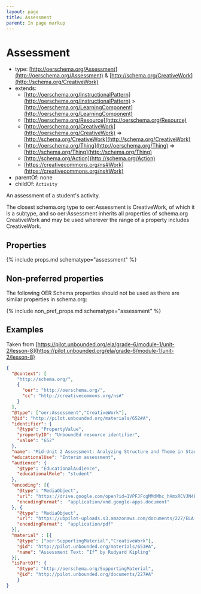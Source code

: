 ```yaml
---
layout: page
title: Assessment
parent: In page markup
---
```


# Assessment

- type: [http://oerschema.org/Assessment](http://oerschema.org/Assessment) & [http://schema.org/CreativeWork](http://schema.org/CreativeWork)
- extends:
    - [http://oerschema.org/InstructionalPattern](http://oerschema.org/InstructionalPattern) > [http://oerschema.org/LearningComponent](http://oerschema.org/LearningComponent)
    - [http://oerschema.org/Resource](http://oerschema.org/Resource)
    - [http://oerschema.org/CreativeWork](http://oerschema.org/CreativeWork) => [http://schema.org/CreativeWork](http://schema.org/CreativeWork)
    - [http://oerschema.org/Thing](http://oerschema.org/Thing) => [http://schema.org/Thing](http://schema.org/Thing)
    - [http://schema.org/Action](http://schema.org/Action)
    - [https://creativecommons.org/ns#Work](https://creativecommons.org/ns#Work)
- parentOf: none
- childOf: `Activity`

An assessment of a student's activity.

The closest schema.org type to oer:Assessment is CreativeWork, of which it is a subtype, and so oer:Assessment inherits all properties of schema.org CreativeWork and may be used wherever the range of a property includes CreativeWork.

## Properties

{% include props.md schematype="assessment" %}

## Non-preferred properties
The following OER Schema properties should not be used as there are similar properties in schema.org:

{% include non_pref_props.md schematype="assessment" %}

## Examples

Taken from [https://pilot.unbounded.org/ela/grade-6/module-1/unit-2/lesson-8](https://pilot.unbounded.org/ela/grade-6/module-1/unit-2/lesson-8)
``` json
{  
  "@context": [
    "http://schema.org/",
    {
      "oer": "http://oerschema.org/",
      "cc": "http://creativecommons.org/ns#"
    }
  ],
  "@type": ["oer:Assessment","CreativeWork"],
  "@id": "http://pilot.unbounded.org/materials/652#A",
  "identifier": {
    "@type": "PropertyValue",
    "propertyID": "UnboundEd resource identifier",
    "value": "652"
  },
  "name": "Mid-Unit 2 Assessment: Analyzing Structure and Theme in Stanza 4 of “If” and Bud, Not Buddy",
  "educationalUse": "Interim assessment",
  "audience": {
    "@type": "EducationalAudience",
    "educationalRole": "student"
  },
  "encoding": [{
    "@type": "MediaObject",
    "url": "https://drive.google.com/open?id=1VPFJFcgMMdMhc_hHmxRCVJN4BKZnWfEussOo9fFUl_4",
    "encodingFormat":  "application/vnd.google-apps.document"      
  }, {
    "@type": "MediaObject",
    "url": "https://ubpilot-uploads.s3.amazonaws.com/documents/227/ELA-G6-M1-U2-L8-Assess-Mid-Unit%202%20Assessment_v791992.pdf",
    "encodingFormat":  "application/pdf"
  }],
  "material" : [{
    "@type": ["oer:SupportingMaterial","CreativeWork"],
    "@id": "http://pilot.unbounded.org/materials/653#A",
    "name": "Assessment Text: “If” by Rudyard Kipling"
  }],
  "isPartOf": {
    "@type": "http://oerschema.org/SupportingMaterial",
    "@id": "http://pilot.unbounded.org/documents/227#A"
    }
}
```

